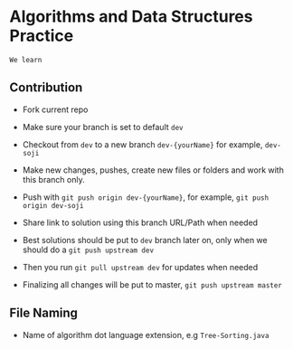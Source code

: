 # Algorithms and Data Structures Practice
`We learn`
## Contribution

- Fork current repo

- Make sure your branch is set to default `dev`

- Checkout from `dev` to a new branch `dev-{yourName}` for example, `dev-soji`

- Make new changes, pushes, create new files or folders and work with this branch only.

- Push with `git push origin dev-{yourName}`, for example, `git push origin dev-soji`

- Share link to solution using this branch URL/Path when needed

- Best solutions should be put to `dev` branch later on, only when we should do a `git push upstream dev`

- Then you run `git pull upstream dev` for updates when needed

- Finalizing all changes will be put to master, `git push upstream master`

## File Naming
- Name of algorithm dot language extension, e.g `Tree-Sorting.java`